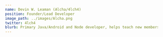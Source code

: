 ```yaml
---
name: Devin W. Leaman (Alcha/4lch4)
position: Founder/Lead Developer
image_path: ../images/Alcha.png
twitter: 4lch4
blurb: Primary Java/Android and Node developer, helps teach new members how to work with our various projects.
---
```

